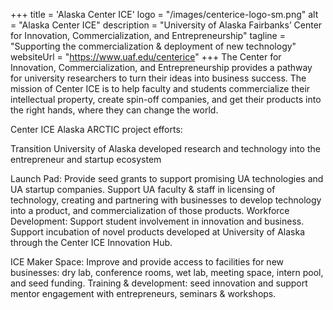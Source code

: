 +++
title = 'Alaska Center ICE'
logo = "/images/centerice-logo-sm.png"
alt = "Alaska Center ICE"
description = "University of Alaska Fairbanks’ Center for Innovation, Commercialization, and Entrepreneurship"
tagline = "Supporting the commercialization & deployment of new technology"
websiteUrl = "https://www.uaf.edu/centerice"
+++
The Center for Innovation, Commercialization, and Entrepreneurship provides a pathway for university researchers to turn their ideas into business success. The mission of Center ICE is to help faculty and students commercialize their intellectual property, create spin-off companies, and get their products into the right hands, where they can change the world.

Center ICE Alaska ARCTIC project efforts:

Transition University of Alaska developed research and technology into the entrepreneur and startup ecosystem

Launch Pad:
Provide seed grants to support promising UA technologies and UA startup companies.
Support UA faculty & staff in licensing of technology, creating and partnering with businesses to develop technology into a product, and commercialization of those products.
Workforce Development:
Support student involvement in innovation and business.
Support incubation of novel products developed at University of Alaska through the Center ICE Innovation Hub.

ICE Maker Space:
Improve and provide access to facilities for new businesses: dry lab, conference rooms, wet lab, meeting space, intern pool, and seed funding.
Training & development:
seed innovation and support mentor engagement with entrepreneurs, seminars & workshops.